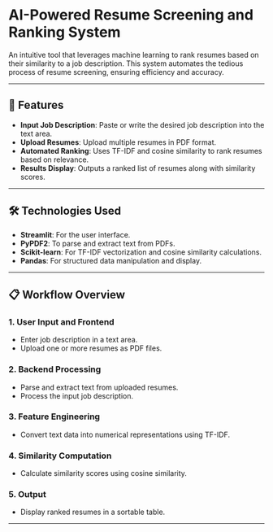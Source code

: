 # AI-Powered Resume Screening and Ranking System

An intuitive tool that leverages machine learning to rank resumes based on their similarity to a job description. This system automates the tedious process of resume screening, ensuring efficiency and accuracy.

---

## 🚀 Features
- **Input Job Description**: Paste or write the desired job description into the text area.
- **Upload Resumes**: Upload multiple resumes in PDF format.
- **Automated Ranking**: Uses TF-IDF and cosine similarity to rank resumes based on relevance.
- **Results Display**: Outputs a ranked list of resumes along with similarity scores.

---

## 🛠️ Technologies Used
- **Streamlit**: For the user interface.
- **PyPDF2**: To parse and extract text from PDFs.
- **Scikit-learn**: For TF-IDF vectorization and cosine similarity calculations.
- **Pandas**: For structured data manipulation and display.

---

## 📋 Workflow Overview
### 1. **User Input and Frontend**
   - Enter job description in a text area.
   - Upload one or more resumes as PDF files.

### 2. **Backend Processing**
   - Parse and extract text from uploaded resumes.
   - Process the input job description.

### 3. **Feature Engineering**
   - Convert text data into numerical representations using TF-IDF.

### 4. **Similarity Computation**
   - Calculate similarity scores using cosine similarity.

### 5. **Output**
   - Display ranked resumes in a sortable table.



---


